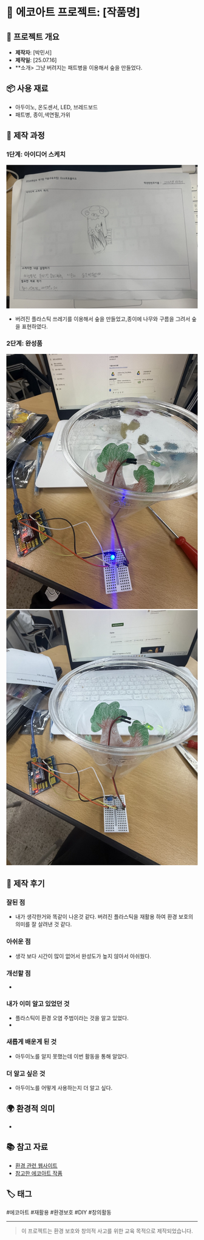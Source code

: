 # 🌱 에코아트 프로젝트: [작품명]

## 📖 프로젝트 개요
- **제작자**: [박민서]
- **제작일**: [25.07.16]
- **소개> 그냥 버려지는 패트병을 이용해서  숲을 만들었다. 
## 📦 사용 재료
- 아두이노, 온도센서, LED, 브레드보드
- 패트병, 종이,색연필,가위

## 🔧 제작 과정

### 1단계: 아이디어 스케치
![스케치 이미지](8.jpeg)

- 버려진 플라스틱 쓰레기를 이용해서 숲을 만들었고,종이에 나무와 구름을 그려서 숲을 표현하였다.
  
### 2단계: 완성품
![완성품 1](6.jpeg)
![완성품 1](7.jpeg)

## 💭 제작 후기
### 잘된 점
- 내가 생각한거와 똑같이 나온것 같다. 버려진 플라스틱을 재활용 하여 환경 보호의 의미를 잘 살려낸 것 같다.

### 아쉬운 점
- 생각 보다 시간이 많이 없어서 완성도가 높지 않아서 아쉬웠다.

### 개선할 점
- 

### 내가 이미 알고 있었던 것
- 플라스틱이 환경 오염 주범이라는 것을 알고 있었다.
- 
### 새롭게 배운게 된 것
- 아두이노를 알지 못했는데 이번 활동을 통해 알았다.

### 더 알고 싶은 것
- 아두이노를 어떻게 사용하는지 더 알고 싶다.

## 🌍 환경적 의미
-

## 📚 참고 자료
- [환경 관련 웹사이트](링크)
- [참고한 에코아트 작품](링크)

## 🏷️ 태그
#에코아트 #재활용 #환경보호 #DIY #창의활동

---

> 이 프로젝트는 환경 보호와 창의적 사고를 위한 교육 목적으로 제작되었습니다.
